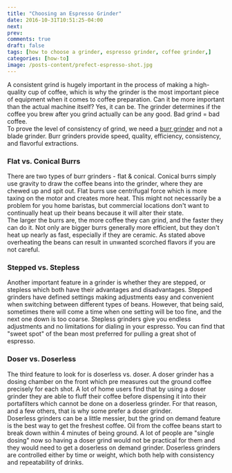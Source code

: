 ```yaml
---
title: "Choosing an Espresso Grinder"
date: 2016-10-31T10:51:25-04:00
next: 
prev: 
comments: true
draft: false
tags: [how to choose a grinder, espresso grinder, coffee grinder,]
categories: [how-to]
image: /posts-content/prefect-espresso-shot.jpg
---
```

<p>A consistent grind is hugely important in the process of making a high-quality cup of coffee, which is why the grinder is the most important piece of equipment when it comes to coffee preparation. Can it be more important than the actual machine itself? Yes, it can be. The grinder determines if the coffee you brew after you grind actually can be any good. Bad grind = bad coffee.<br>To prove the level of consistency of grind, we need a <a href="https://www.chriscoffee.com/Espresso_Grinders_s/3857.htm?utm_source=article&utm_medium=blog&utm_content=choosing-an-espresso-grinder" target="_blank">burr grinder</a> and not a blade grinder. Burr grinders provide speed, quality, efficiency, consistency, and flavorful extractions.</p>

<h3>Flat vs. Conical Burrs</h3>
<p>There are two types of burr grinders - flat & conical. Conical burrs simply use gravity to draw the coffee beans into the grinder, where they are chewed up and spit out. Flat burrs use centrifugal force which is more taxing on the motor and creates more heat. This might not necessarily be a problem for you home baristas, but commercial locations don't want to continually heat up their beans because it will alter their state.<br>The larger the burrs are, the more coffee they can grind, and the faster they can do it. Not only are bigger burrs generally more efficient, but they don't heat up nearly as fast, especially if they are ceramic. As stated above overheating the beans can result in unwanted scorched flavors if you are not careful.
</p>

<h3>Stepped vs. Stepless</h3>
<p>Another important feature in a grinder is whether they are stepped, or stepless which both have their advantages and disadvantages. Stepped grinders have defined settings making adjustments easy and convenient when switching between different types of beans. However, that being said, sometimes there will come a time when one setting will be too fine, and the next one down is too coarse. Stepless grinders give you endless adjustments and no limitations for dialing in your espresso. You can find that "sweet spot" of the bean most preferred for pulling a great shot of espresso.</p>

<h3>Doser vs. Doserless</h3>
The third feature to look for is doserless vs. doser. A doser grinder has a dosing chamber on the front which pre measures out the ground coffee precisely for each shot. A lot of home users find that by using a doser grinder they are able to fluff their coffee before dispensing it into their portafilters which cannot be done on a doserless grinder. For that reason, and a few others, that is why some prefer a doser grinder.<br>Doserless grinders can be a little messier, but the grind on demand feature is the best way to get the freshest coffee. Oil from the coffee beans start to break down within 4 minutes of being ground. A lot of people are "single dosing" now so having a doser grind would not be practical for them and they would need to get a doserless on demand grinder. Doserless grinders are controlled either by time or weight, which both help with consistency and repeatability of drinks.</p>

<!-- https://clivecoffee.com/blogs/learn/choosing-an-espresso-grinder -->



